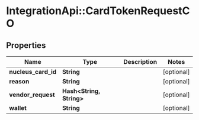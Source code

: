 # IntegrationApi::CardTokenRequestCO

## Properties
Name | Type | Description | Notes
------------ | ------------- | ------------- | -------------
**nucleus_card_id** | **String** |  | [optional] 
**reason** | **String** |  | [optional] 
**vendor_request** | **Hash&lt;String, String&gt;** |  | [optional] 
**wallet** | **String** |  | [optional] 


